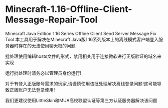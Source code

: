 # Minecraft-1.16-Offline-Client-Message-Repair-Tool
Minecraft Java Edition 1.16 Series Offline Client Send Server Message Fix Tool
本工具用于解决在Minecraft Java版1.16系列版本上的离线模式客户端登入服务器时存在的无法使用聊天框的问题

批处理使用编辑hosts文件的形式，禁用相关用于连接微软进行正版验证的域名来实现

运行批处理时请务必以管理员身份运行!

对于有登入正版账号需求的玩家,请谨慎使用该批处理解决离线登录问题!这可能导致正版账户无法登录使用!

我们更建议使用LittleSkin和MUA高校联盟认证等第三方认证服务器解决该问题
